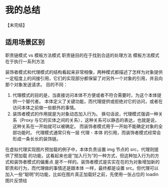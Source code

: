 # 我的总结
【未完结】

## 适用场景区别

职责链模式 vs 模板方法模式
职责链目的在于找到合适的处理方法
模板方法模式在于执行一系列方法


装饰者模式和代理模式的结构看起来非常相像，两种模式都描述了怎样为对象提供一定程度上的间接引用，它们的实现部分都保留了对另外一个对象的引用，并且向那个对象发送请求。
目的不同：
1. 代理模式的目的是，当直接访问本体不方便或者不符合需要时，为这个本体提供一个替代者。
本体定义了关键功能，而代理提供或拒绝对它的访问，或者在访问本体之前做一些额外的事情。
2. 装饰者模式的作用就是为对象动态加入行为。
换句话说，代理模式强调一种关系（Proxy 与它的实体之间的关系），这种关系可以静态的表达，也就是说，这种关系在一开始就可以被确定。
而装饰者模式用于一开始不能确定对象的全部功能时。
代理模式通常只有一层 代理 - 本体 的引用，而装饰者模式经常会形成一条长长的装饰链。

在虚拟代理实现图片预加载的例子中，本体负责设置 img 节点的 src，代理则提供了预加载
的功能，这看起来也是“加入行为”的一种方式，但这种加入行为的方式和装饰者模式的偏重点
是不一样的。装饰者模式是实实在在的为对象增加新的职责和行为，而代理做的事情还是跟本体
一样，最终都是设置 src。但代理可以加入一些“聪明”的功能，比如在图片真正加载好之前，先使用一张占位的 loadin 图片反馈给